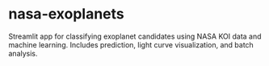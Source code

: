 # nasa-exoplanets
Streamlit app for classifying exoplanet candidates using NASA KOI data and machine learning. Includes prediction, light curve visualization, and batch analysis.
